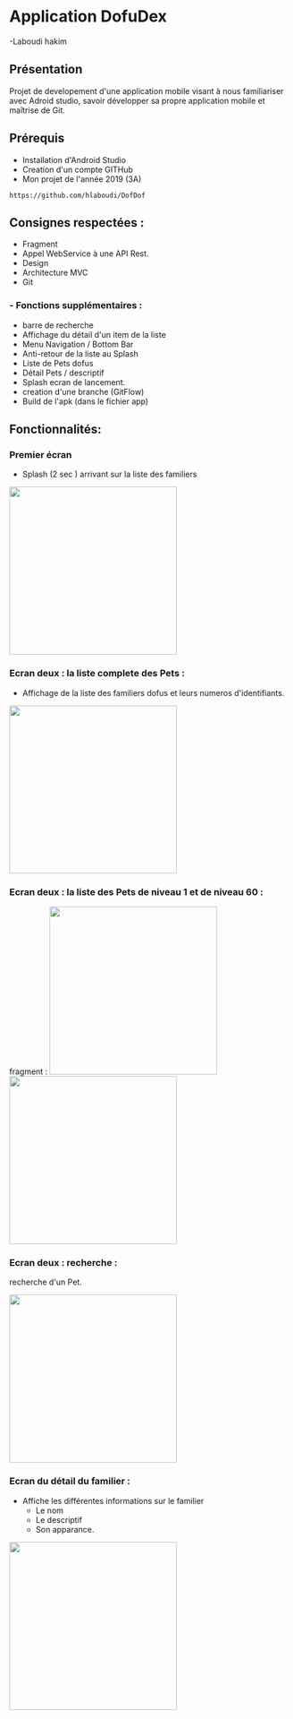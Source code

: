 # Application DofuDex


-Laboudi hakim

## Présentation

Projet de developement d'une application mobile visant à nous familiariser avec Adroid studio, savoir développer sa propre application mobile et maîtrise de Git.


## Prérequis


- Installation d'Android Studio
- Creation d'un compte GITHub
- Mon projet de l'année 2019 (3A)

````
https://github.com/hlaboudi/DofDof
````

## Consignes respectées : 
- Fragment
- Appel WebService à une API Rest.
- Design
- Architecture MVC
- Git


### - Fonctions supplémentaires :

- barre de recherche 
- Affichage du détail d'un item de la liste
- Menu Navigation / Bottom Bar
- Anti-retour de la liste au Splash
- Liste de Pets dofus
- Détail Pets / descriptif
- Splash ecran de lancement.
- creation d'une branche (GitFlow)
- Build de l'apk (dans le fichier app)

## Fonctionnalités: 

### Premier écran 

- Splash (2 sec ) arrivant sur la liste des familiers
<img src="app/imgreadme/chargement.jpg" width ="300px" >  


### Ecran deux : la liste complete des Pets : 

- Affichage de la liste des familiers dofus et leurs numeros d'identifiants. 

<img src="app/imgreadme/pets.jpg" width ="300px" > 

### Ecran deux : la liste des Pets de niveau 1 et de niveau 60 :
fragment : 
<img src="app/imgreadme/pets 1.jpg" width ="300px" > 
<img src="app/imgreadme/pets 60.jpg" width ="300px" > 

### Ecran deux : recherche : 
recherche d'un Pet.

<img src="app/imgreadme/recherche.jpg" width ="300px" > 

### Ecran du détail du familier : 

- Affiche les différentes informations sur le familier
    - Le nom
    - Le descriptif
    - Son apparance. 

<img src="app/imgreadme/descriptif.jpg" width ="300px" > 




